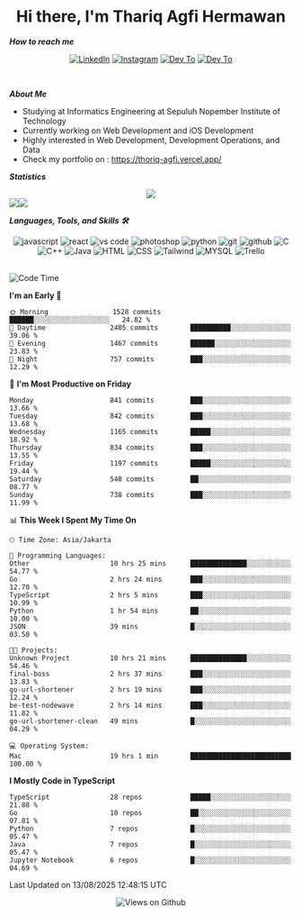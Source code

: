 <div align="center">
  <h1>Hi there, I'm Thariq Agfi Hermawan</h1>
</div>


***How to reach me***
<p align='center'>
   <a href="https://www.linkedin.com/in/thariqagfihermawan" target="_blank"><img src="https://img.shields.io/badge/LinkedIn-0077B5?style=for-the-badge&logo=linkedin&logoColor=white" alt="LinkedIn"></a>
   <a href="https://www.instagram.com/thoriqagfi" target="_blank"><img src="https://img.shields.io/badge/Instagram-E4405F?style=for-the-badge&logo=instagram&logoColor=white" alt="Instagram"></a>
   <a href="https://medium.com/@thoriq.aghfi60" target="_blank"><img src="https://img.shields.io/badge/Medium-12100E?style=for-the-badge&logo=medium&logoColor=white" alt="Dev To"></a>
   <a href="https://linktr.ee/thoriqagfi" target="_blank"><img src="https://img.shields.io/badge/linktree-1de9b6?style=for-the-badge&logo=linktree&logoColor=white" alt="Dev To"></a>
</p>

<br>

***About Me***
- Studying at Informatics Engineering at Sepuluh Nopember Institute of Technology
- Currently working on Web Development and iOS Development
- Highly interested in Web Development, Development Operations, and Data
- Check my portfolio on : https://thoriq-agfi.vercel.app/

***Statistics***

<!-- [![GitHub Streak](http://github-readme-streak-stats.herokuapp.com?user=thoriqagfi&theme=dark)](https://git.io/streak-stats) -->

<div align="center">
  <img src="http://github-readme-streak-stats.herokuapp.com?user=thoriqagfi&theme=chartreuse-dark"/>
</div>

<div align="center">
  <div style="display: flex;">
    <img src="https://github-readme-stats.vercel.app/api/top-langs/?username=thoriqagfi&layout=compact&theme=chartreuse-dark&langs_count=8" />
    <img src="https://github-readme-stats.vercel.app/api?username=thoriqagfi&show_icons=true&theme=chartreuse-dark"/>
  </div>
</div>

<!-- [![Top Langs](https://github-readme-stats.vercel.app/api/top-langs/?username=thoriqagfi&layout=compact&&theme=chartreuse-dark&langs_count=8)](https://github.com/thoriqagfi)
< ![Agfi's GitHub stats](https://github-readme-stats.vercel.app/api?username=thoriqagfi&show_icons=true&theme=chartreuse-dark) -->

***Languages, Tools, and Skills 🛠***

  <div align="center">
    <img src="https://img.shields.io/badge/JavaScript-F7DF1E?style=for-the-badge&logo=javascript&logoColor=black" alt="javascript" />
    <img src="https://img.shields.io/badge/React-61DAFB?style=for-the-badge&logo=react&logoColor=black" alt="react" />
    <img src="https://img.shields.io/badge/vs%20code-007ACC?style=for-the-badge&logo=visual%20studio%20code&logoColor=white" alt="vs code" />
    <img src="https://img.shields.io/badge/adobe%20photoshop-31A8FF?style=for-the-badge&logo=adobe%20photoshop&logoColor=white" alt="photoshop" />
    <img src="https://img.shields.io/badge/python-3776AB?style=for-the-badge&logo=python&logoColor=white" alt="python" />
    <img src="https://img.shields.io/badge/Git-F05032?style=for-the-badge&logo=git&logoColor=white" alt="git" />
    <img src="https://img.shields.io/badge/GitHub-100000?style=for-the-badge&logo=github&logoColor=white" alt="github" />
    <img src="https://img.shields.io/badge/c-%2300599C.svg?style=for-the-badge&logo=c&logoColor=white" alt="C" />
    <img src="https://img.shields.io/badge/c++-%2300599C.svg?style=for-the-badge&logo=c%2B%2B&logoColor=white" alt="C++" />
    <img src="https://img.shields.io/badge/Java-ED8B00?style=for-the-badge&logo=java&logoColor=white" alt="Java"/>
    <img src="https://img.shields.io/badge/HTML5-E34F26?style=for-the-badge&logo=html5&logoColor=white" alt="HTML" />
    <img src="https://img.shields.io/badge/CSS-239120?&style=for-the-badge&logo=css3&logoColor=white" alt ="CSS" />
    <img src="https://img.shields.io/badge/tailwindcss-%2338B2AC.svg?style=for-the-badge&logo=tailwind-css&logoColor=white" alt="Tailwind" />
    <img src="https://img.shields.io/badge/MySQL-00000F?style=for-the-badge&logo=mysql&logoColor=white" alt="MYSQL" />
    <img src="https://img.shields.io/badge/Trello-%23026AA7.svg?style=for-the-badge&logo=Trello&logoColor=white" alt="Trello" />
  </div><br>

<!--START_SECTION:waka-->
![Code Time](http://img.shields.io/badge/Code%20Time-1%2C350%20hrs%2047%20mins-blue)

**I'm an Early 🐤** 

```text
🌞 Morning                1528 commits        ██████░░░░░░░░░░░░░░░░░░░   24.82 % 
🌆 Daytime                2405 commits        ██████████░░░░░░░░░░░░░░░   39.06 % 
🌃 Evening                1467 commits        ██████░░░░░░░░░░░░░░░░░░░   23.83 % 
🌙 Night                  757 commits         ███░░░░░░░░░░░░░░░░░░░░░░   12.29 % 
```
📅 **I'm Most Productive on Friday** 

```text
Monday                   841 commits         ███░░░░░░░░░░░░░░░░░░░░░░   13.66 % 
Tuesday                  842 commits         ███░░░░░░░░░░░░░░░░░░░░░░   13.68 % 
Wednesday                1165 commits        █████░░░░░░░░░░░░░░░░░░░░   18.92 % 
Thursday                 834 commits         ███░░░░░░░░░░░░░░░░░░░░░░   13.55 % 
Friday                   1197 commits        █████░░░░░░░░░░░░░░░░░░░░   19.44 % 
Saturday                 540 commits         ██░░░░░░░░░░░░░░░░░░░░░░░   08.77 % 
Sunday                   738 commits         ███░░░░░░░░░░░░░░░░░░░░░░   11.99 % 
```


📊 **This Week I Spent My Time On** 

```text
🕑︎ Time Zone: Asia/Jakarta

💬 Programming Languages: 
Other                    10 hrs 25 mins      ██████████████░░░░░░░░░░░   54.77 % 
Go                       2 hrs 24 mins       ███░░░░░░░░░░░░░░░░░░░░░░   12.70 % 
TypeScript               2 hrs 5 mins        ███░░░░░░░░░░░░░░░░░░░░░░   10.99 % 
Python                   1 hr 54 mins        ██░░░░░░░░░░░░░░░░░░░░░░░   10.00 % 
JSON                     39 mins             █░░░░░░░░░░░░░░░░░░░░░░░░   03.50 % 

🐱‍💻 Projects: 
Unknown Project          10 hrs 21 mins      ██████████████░░░░░░░░░░░   54.46 % 
final-boss               2 hrs 37 mins       ███░░░░░░░░░░░░░░░░░░░░░░   13.83 % 
go-url-shortener         2 hrs 19 mins       ███░░░░░░░░░░░░░░░░░░░░░░   12.24 % 
be-test-nodewave         2 hrs 14 mins       ███░░░░░░░░░░░░░░░░░░░░░░   11.82 % 
go-url-shortener-clean   49 mins             █░░░░░░░░░░░░░░░░░░░░░░░░   04.29 % 

💻 Operating System: 
Mac                      19 hrs 1 min        █████████████████████████   100.00 % 
```

**I Mostly Code in TypeScript** 

```text
TypeScript               28 repos            █████░░░░░░░░░░░░░░░░░░░░   21.88 % 
Go                       10 repos            ██░░░░░░░░░░░░░░░░░░░░░░░   07.81 % 
Python                   7 repos             █░░░░░░░░░░░░░░░░░░░░░░░░   05.47 % 
Java                     7 repos             █░░░░░░░░░░░░░░░░░░░░░░░░   05.47 % 
Jupyter Notebook         6 repos             █░░░░░░░░░░░░░░░░░░░░░░░░   04.69 % 
```




 Last Updated on 13/08/2025 12:48:15 UTC
<!--END_SECTION:waka-->

<div align="center">
<img src="https://komarev.com/ghpvc/?username=thoriqagfi&color=blue" alt="Views on Github" />
</div>

